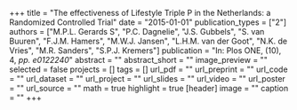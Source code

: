 +++
title = "The effectiveness of Lifestyle Triple P in the Netherlands: a Randomized Controlled Trial"
date = "2015-01-01"
publication_types = ["2"]
authors = ["M.P.L. Gerards S", "P.C. Dagnelie", "J.S. Gubbels", "S. van Buuren", "F.J.M. Hamers", "M.W.J. Jansen", "L.H.M. van der Goot", "N.K. de Vries", "M.R. Sanders", "S.P.J. Kremers"]
publication = "In: Plos ONE, (10), 4, _pp. e0122240_"
abstract = ""
abstract_short = ""
image_preview = ""
selected = false
projects = []
tags = []
url_pdf = ""
url_preprint = ""
url_code = ""
url_dataset = ""
url_project = ""
url_slides = ""
url_video = ""
url_poster = ""
url_source = ""
math = true
highlight = true
[header]
image = ""
caption = ""
+++
